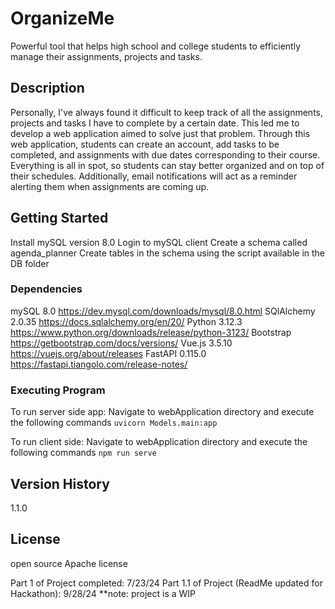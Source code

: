 # OrganizeMe 
   Powerful tool that helps high school and college students to efficiently manage their assignments, projects and tasks. 
   
## Description
   Personally, I've always found it difficult to keep track of all the assignments, projects and tasks I have to complete by a certain date. This led me to develop a web application aimed to solve just that problem. Through this web application, students can create an account, add tasks to be completed, and assignments with due dates corresponding to their course. Everything is all in spot, so students can stay better organized and on top of their schedules. Additionally, email notifications will act as a reminder alerting them when assignments are coming up. 

## Getting Started
   Install mySQL version 8.0
   Login to mySQL client 
   Create a schema called agenda_planner
   Create tables in the schema using the script available in the DB folder

### Dependencies 
   mySQL 8.0 https://dev.mysql.com/downloads/mysql/8.0.html 
   SQlAlchemy 2.0.35 https://docs.sqlalchemy.org/en/20/
   Python 3.12.3 https://www.python.org/downloads/release/python-3123/ 
   Bootstrap https://getbootstrap.com/docs/versions/
   Vue.js 3.5.10 https://vuejs.org/about/releases 
   FastAPI 0.115.0 https://fastapi.tiangolo.com/release-notes/

### Executing Program
   To run server side app: 
      Navigate to webApplication directory and execute the following commands
         ```uvicorn Models.main:app``` 
         
   To run client side:
      Navigate to webApplication directory and execute the following commands
         ```npm run serve```
      

## Version History
   1.1.0
   
## License 
   open source Apache license

Part 1 of Project completed: 7/23/24
Part 1.1 of Project (ReadMe updated for Hackathon): 9/28/24
**note: project is a WIP
